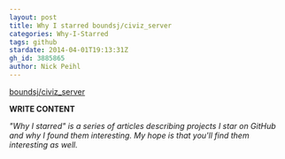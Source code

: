 ```yaml
---
layout: post
title: Why I starred boundsj/civiz_server
categories: Why-I-Starred
tags: github
stardate: 2014-04-01T19:13:31Z
gh_id: 3885865
author: Nick Peihl
---
```


[boundsj/civiz_server](https://github.com/boundsj/civiz_server)

**WRITE CONTENT**

*"Why I starred" is a series of articles describing projects I star on GitHub and why I found them interesting. My hope is that you'll find them interesting as well.*

